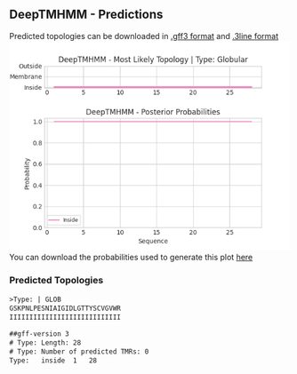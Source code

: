 ## DeepTMHMM - Predictions
Predicted topologies can be downloaded in [.gff3 format](TMRs.gff3) and [.3line format](predicted_topologies.3line)
![picture](plot.png)
You can download the probabilities used to generate this plot [here](Type:_probs.csv)
### Predicted Topologies
```
>Type: | GLOB
GSKPNLPESNIAIGIDLGTTYSCVGVWR
IIIIIIIIIIIIIIIIIIIIIIIIIIII

```


```
##gff-version 3
# Type: Length: 28
# Type: Number of predicted TMRs: 0
Type:	inside	1	28				

```
